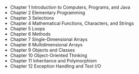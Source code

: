 - Chapter  1 Introduction to Computers, Programs, and Java
- Chapter  2 Elementary Programming
- Chapter  3 Selections
- Chapter  4 Mathematical Functions, Characters, and Strings
- Chapter  5 Loops
- Chapter  6 Methods
- Chapter  7 Single-Dimensional Arrays
- Chapter  8 Multidimensional Arrays
- Chapter  9 Objects and Classes
- Chapter 10 Object-Oriented Thinking
- Chapter 11 Inheritance and Polymorphism
- Chapter 12 Exception Handling and Text I/O